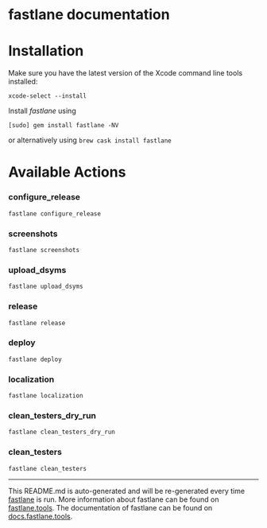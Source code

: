 fastlane documentation
================
# Installation

Make sure you have the latest version of the Xcode command line tools installed:

```
xcode-select --install
```

Install _fastlane_ using
```
[sudo] gem install fastlane -NV
```
or alternatively using `brew cask install fastlane`

# Available Actions
### configure_release
```
fastlane configure_release
```

### screenshots
```
fastlane screenshots
```

### upload_dsyms
```
fastlane upload_dsyms
```

### release
```
fastlane release
```

### deploy
```
fastlane deploy
```

### localization
```
fastlane localization
```

### clean_testers_dry_run
```
fastlane clean_testers_dry_run
```

### clean_testers
```
fastlane clean_testers
```


----

This README.md is auto-generated and will be re-generated every time [fastlane](https://fastlane.tools) is run.
More information about fastlane can be found on [fastlane.tools](https://fastlane.tools).
The documentation of fastlane can be found on [docs.fastlane.tools](https://docs.fastlane.tools).
